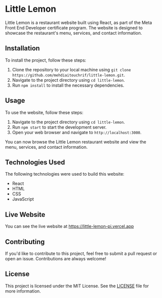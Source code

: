 # Little Lemon

Little Lemon is a restaurant website built using React, as part of the Meta Front End Developer certificate program. The website is designed to showcase the restaurant's menu, services, and contact information.

## Installation

To install the project, follow these steps:

1. Clone the repository to your local machine using `git clone https://github.com/mehdiaitouchrif/little-lemon.git`.
2. Navigate to the project directory using `cd little-lemon`.
3. Run `npm install` to install the necessary dependencies.

## Usage

To use the website, follow these steps:

1. Navigate to the project directory using `cd little-lemon`.
2. Run `npm start` to start the development server.
3. Open your web browser and navigate to `http://localhost:3000`.

You can now browse the Little Lemon restaurant website and view the menu, services, and contact information.

## Technologies Used

The following technologies were used to build this website:

- React
- HTML
- CSS
- JavaScript

## Live Website

You can see the live website at https://little-lemon-pi.vercel.app

## Contributing

If you'd like to contribute to this project, feel free to submit a pull request or open an issue. Contributions are always welcome!

## License

This project is licensed under the MIT License. See the [LICENSE](LICENSE) file for more information.
